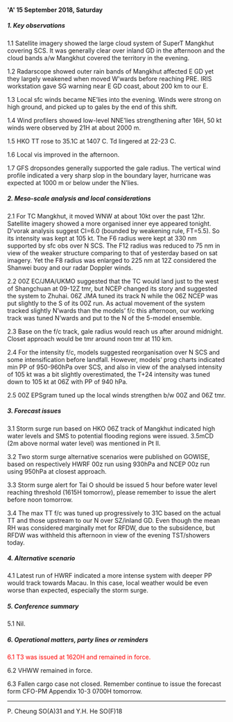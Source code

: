
#### 'A' 15 September 2018, Saturday

##### 1. Key observations

1.1 Satellite imagery showed the large cloud system of SuperT Mangkhut covering SCS. It was generally clear over inland GD in the afternoon and the cloud bands a/w Mangkhut covered the territory in the evening.

1.2 Radarscope showed outer rain bands of Mangkhut affected E GD yet they largely weakened when moved W’wards before reaching PRE. IRIS workstation gave SG warning near E GD coast, about 200 km to our E.

1.3 Local sfc winds became NE’lies into the evening. Winds were strong on high ground, and picked up to gales by the end of this shift.

1.4 Wind profilers showed low-level NNE’lies strengthening after 16H, 50 kt winds were observed by 21H at about 2000 m.

1.5 HKO TT rose to 35.1C at 1407 C. Td lingered at 22-23 C.

1.6 Local vis improved in the afternoon.

1.7 GFS dropsondes generally supported the gale radius. The vertical wind profile indicated a very sharp slop in the boundary layer, hurricane was expected at 1000 m or below under the N’lies.

##### 2. Meso-scale analysis and local considerations

2.1 For TC Mangkhut, it moved WNW at about 10kt over the past 12hr. Satellite imagery showed a more organised inner eye appeared tonight. D’vorak analysis suggest CI=6.0 (bounded by weakening rule, FT=5.5). So its intensity was kept at 105 kt. The F6 radius were kept at 330 nm supported by sfc obs over N SCS. The F12 radius was reduced to 75 nm in view of the weaker structure comparing to that of yesterday based on sat imagery. Yet the F8 radius was enlarged to 225 nm at 12Z considered the Shanwei buoy and our radar Doppler winds.

2.2 00Z EC/JMA/UKMO suggested that the TC would land just to the west of Shangchuan at 09-12Z tmr, but NCEP changed its story and suggested the system to Zhuhai. 06Z JMA tuned its track N while the 06Z NCEP was put slightly to the S of its 00Z run. As actual movement of the system tracked slightly N’wards than the models’ f/c this afternoon, our working track was tuned N’wards and put to the N of the 5-model ensemble.

2.3 Base on the f/c track, gale radius would reach us after around midnight. Closet approach would be tmr around noon tmr at 110 km.

2.4 For the intensity f/c, models suggested reorganisation over N SCS and some intensification before landfall. However, models’ prog charts indicated min PP of 950-960hPa over SCS, and also in view of the analysed intensity of 105 kt was a bit slightly overestimated, the T+24 intensity was tuned down to 105 kt at 06Z with PP of 940 hPa.

2.5 00Z EPSgram tuned up the local winds strengthen b/w 00Z and 06Z tmr.

##### 3. Forecast issues

3.1 Storm surge run based on HKO 06Z track of Mangkhut indicated high water levels and SMS to potential flooding regions were issued.  3.5mCD (2m above normal water level) was mentioned in Pt II.

3.2 Two storm surge alternative scenarios were published on GOWISE, based on respectively HWRF 00z run using 930hPa and NCEP 00z run using 950hPa at closest approach.

3.3 Storm surge alert for Tai O should be issued 5 hour before water level reaching threshold (1615H tomorrow), please remember to issue the alert before noon tomorrow.

3.4 The max TT f/c was tuned up progressively to 31C based on the actual TT and those upstream to our N over SZ/inland GD. Even though the mean RH was considered marginally met for RFDW, due to the subsidence, but RFDW was withheld this afternoon in view of the evening TST/showers today.

##### 4. Alternative scenario

4.1 Latest run of HWRF indicated a more intense system with deeper PP would track towards Macau. In this case, local weather would be even worse than expected, especially the storm surge.

##### 5. Conference summary

5.1 Nil.

##### 6. Operational matters, party lines or reminders

<span style="color:red">6.1 T3 was issued at 1620H and remained in force.</span>

6.2 VHWW remained in force.

6.3 Fallen cargo case not closed.  Remember continue to issue the forecast form CFO-PM Appendix 10-3 0700H tomorrow.

---
P. Cheung SO(A)31 and Y.H. He SO(F)18
